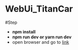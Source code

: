 # WebUi_TitanCar

#Step

- **npm install**
- **npm run dev or yarn run dev**
- open browser and go to [link](localhost:3000)

